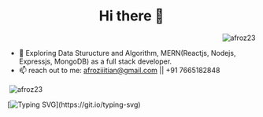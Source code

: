 <div>
     <h1 align="center">Hi there 👋</h1>
     <p align="right"> <img src="https://komarev.com/ghpvc/?username=afroz23&label=Profile%20views&color=0e75b6&style=flat" alt="afroz23" /> </p>
</div>  


- 🌱 Exploring Data Sturucture and Algorithm, MERN(Reactjs, Nodejs, Expressjs, MongoDB) as a full stack developer.
- 📫 reach out to me: afroziiitian@gmail.com || +91 7665182848

<p>&nbsp;<img align="center" src="https://github-readme-stats.vercel.app/api?username=afroz23&show_icons=true&locale=en" alt="afroz23" /></p>

<!--<p align="center"><img align="center" src="https://github-readme-streak-stats.herokuapp.com/?user=afroz23&" alt="afroz23" /></p>-->
[![Typing SVG](https://readme-typing-svg.herokuapp.com?color=FF69B4&center=true&vCenter=true&lines=Thanks+for+Visiting!)](https://git.io/typing-svg)
